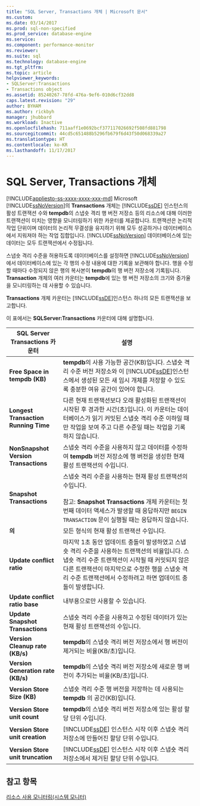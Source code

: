```yaml
---
title: "SQL Server, Transactions 개체 | Microsoft 문서"
ms.custom: 
ms.date: 03/14/2017
ms.prod: sql-non-specified
ms.prod_service: database-engine
ms.service: 
ms.component: performance-monitor
ms.reviewer: 
ms.suite: sql
ms.technology: database-engine
ms.tgt_pltfrm: 
ms.topic: article
helpviewer_keywords:
- SQLServer:Transactions
- Transactions object
ms.assetid: 85240267-78fd-476a-9ef6-010d6cf32dd8
caps.latest.revision: "29"
author: BYHAM
ms.author: rickbyh
manager: jhubbard
ms.workload: Inactive
ms.openlocfilehash: 711aaff1e0692bcf377117026692f508fd881798
ms.sourcegitcommit: 44cd5c651488b5296fb679f6d43f50d068339a27
ms.translationtype: HT
ms.contentlocale: ko-KR
ms.lasthandoff: 11/17/2017
---
```

# <a name="sql-server-transactions-object"></a>SQL Server, Transactions 개체
[!INCLUDE[appliesto-ss-xxxx-xxxx-xxx-md](../../includes/appliesto-ss-xxxx-xxxx-xxx-md.md)] Microsoft [!INCLUDE[ssNoVersion](../../includes/ssnoversion-md.md)]의 **Transactions** 개체는 [!INCLUDE[ssDE](../../includes/ssde-md.md)] 인스턴스의 활성 트랜잭션 수와 **tempdb**의 스냅숏 격리 행 버전 저장소 등의 리소스에 대해 이러한 트랜잭션이 미치는 영향을 모니터링하기 위한 카운터를 제공합니다. 트랜잭션은 논리적 작업 단위이며 데이터의 논리적 무결성을 유지하기 위해 모두 성공하거나 데이터베이스에서 지워져야 하는 작업 집합입니다. [!INCLUDE[ssNoVersion](../../includes/ssnoversion-md.md)] 데이터베이스에 있는 데이터는 모두 트랜잭션에서 수정됩니다.  
  
 스냅숏 격리 수준을 허용하도록 데이터베이스를 설정하면 [!INCLUDE[ssNoVersion](../../includes/ssnoversion-md.md)] 에서 데이터베이스에 있는 각 행의 수정 내용에 대한 기록을 보관해야 합니다. 행을 수정할 때마다 수정되지 않은 행의 복사본이 **tempdb**의 행 버전 저장소에 기록됩니다. **Transaction** 개체의 여러 카운터는 **tempdb**에 있는 행 버전 저장소의 크기와 증가율을 모니터링하는 데 사용할 수 있습니다.  
  
 **Transactions** 개체 카운터는 [!INCLUDE[ssDE](../../includes/ssde-md.md)]인스턴스 하나의 모든 트랜잭션을 보고합니다.  
  
 이 표에서는 **SQLServer:Transactions** 카운터에 대해 설명합니다.  
  
|SQL Server Transactions 카운터|설명|  
|--------------------------------------|-----------------|  
|**Free Space in tempdb (KB)**|**tempdb**의 사용 가능한 공간(KB)입니다. 스냅숏 격리 수준 버전 저장소와 이 [!INCLUDE[ssDE](../../includes/ssde-md.md)]인스턴스에서 생성된 모든 새 임시 개체를 저장할 수 있도록 충분한 여유 공간이 있어야 합니다.|  
|**Longest Transaction Running Time**|다른 현재 트랜잭션보다 오래 활성화된 트랜잭션이 시작된 후 경과한 시간(초)입니다. 이 카운터는 데이터베이스가 읽기 커밋된 스냅숏 격리 수준 이하일 때만 작업을 보여 주고 다른 수준일 때는 작업을 기록하지 않습니다.|  
|**NonSnapshot Version Transactions**|스냅숏 격리 수준을 사용하지 않고 데이터를 수정하여 **tempdb** 버전 저장소에 행 버전을 생성한 현재 활성 트랜잭션의 수입니다.|  
|**Snapshot Transactions**|스냅숏 격리 수준을 사용하는 현재 활성 트랜잭션의 수입니다.<br /><br /> 참고: **Snapshot Transactions** 개체 카운터는 첫 번째 데이터 액세스가 발생할 때 응답하지만 `BEGIN TRANSACTION` 문이 실행될 때는 응답하지 않습니다.|  
|**의**|모든 형식의 현재 활성 트랜잭션 수입니다.|  
|**Update conflict ratio**|마지막 1초 동안 업데이트 충돌이 발생하였고 스냅숏 격리 수준을 사용하는 트랜잭션의 비율입니다. 스냅숏 격리 수준 트랜잭션이 시작될 때 커밋되지 않은 다른 트랜잭션이 마지막으로 수정한 행을 스냅숏 격리 수준 트랜잭션에서 수정하려고 하면 업데이트 충돌이 발생합니다.|  
|**Update conflict ratio base**|내부용으로만 사용할 수 있습니다.|
|**Update Snapshot Transactions**|스냅숏 격리 수준을 사용하고 수정된 데이터가 있는 현재 활성 트랜잭션의 수입니다.|  
|**Version Cleanup rate (KB/s)**|**tempdb**의 스냅숏 격리 버전 저장소에서 행 버전이 제거되는 비율(KB/초)입니다.|  
|**Version Generation rate (KB/s)**|**tempdb**의 스냅숏 격리 버전 저장소에 새로운 행 버전이 추가되는 비율(KB/초)입니다.|  
|**Version Store Size (KB)**|스냅숏 격리 수준 행 버전을 저장하는 데 사용되는 **tempdb** 의 공간(KB)입니다.|  
|**Version Store unit count**|**tempdb**의 스냅숏 격리 버전 저장소에 있는 활성 할당 단위 수입니다.|  
|**Version Store unit creation**|[!INCLUDE[ssDE](../../includes/ssde-md.md)] 인스턴스 시작 이후 스냅숏 격리 저장소에 만들어진 할당 단위 수입니다.|  
|**Version Store unit truncation**|[!INCLUDE[ssDE](../../includes/ssde-md.md)] 인스턴스 시작 이후 스냅숏 격리 저장소에서 제거된 할당 단위 수입니다.|  
  
## <a name="see-also"></a>참고 항목  
 [리소스 사용 모니터링&#40;시스템 모니터&#41;](../../relational-databases/performance-monitor/monitor-resource-usage-system-monitor.md)  
  
  
